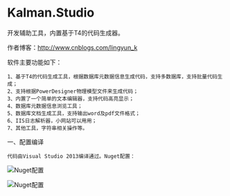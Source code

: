 # Kalman.Studio
开发辅助工具，内置基于T4的代码生成器。

作者博客：<a href="http://www.cnblogs.com/lingyun_k" title="Kalman.Studio作者博客" target="_blank">http://www.cnblogs.com/lingyun_k</a>

软件主要功能如下：

	1、基于T4的代码生成工具，根据数据库元数据信息生成代码，支持多数据库，支持批量代码生成；
	2、支持根据PowerDesigner物理模型文件来生成代码；
	3、内置了一个简单的文本编辑器，支持代码高亮显示；
	4、数据库元数据信息浏览工具；
	5、数据库文档生成工具，支持输出word及pdf文件格式；
	6、IIS日志解析器，小网站可以用用；
	7、其他工具，字符串相关操作等。

一、配置编译

	代码由Visual Studio 2013编译通过。Nuget配置：
![Nuget配置](https://raw.githubusercontent.com/don59/Kalman.Studio/master/Documents/Images/readme_1.jpg)

![Nuget配置](https://raw.githubusercontent.com/don59/Kalman.Studio/master/Documents/Images/readme_2.jpg)

